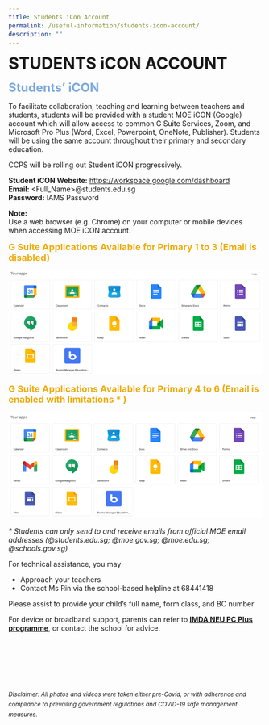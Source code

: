 ```yaml
---
title: Students iCon Account
permalink: /useful-information/students-icon-account/
description: ""
---
```

<b><font size="6">STUDENTS iCON ACCOUNT</font></b>

<b><font size=5 color="#7daadf">Students’ iCON</font></b>

To facilitate collaboration, teaching and learning between teachers and students, students will be provided with a student MOE iCON (Google) account which will allow access to common G Suite Services, Zoom, and Microsoft Pro Plus (Word, Excel, Powerpoint, OneNote, Publisher). Students will be using the same account throughout their primary and secondary education.  
  
CCPS will be rolling out Student iCON progressively.  
  
<b>Student iCON Website:</b> https://workspace.google.com/dashboard  
<b>Email:</b> <Full\_Name>@students.edu.sg  
<b>Password:</b> IAMS Password  
  
<b>Note:</b><br>
Use a web browser (e.g. Chrome) on your computer or mobile devices when accessing MOE iCON account.  
  
  
<b><font size=4 color="#eeac0d">G Suite Applications Available for Primary 1 to 3 (Email is disabled)</font></b>

![](/images/Useful%20Information/Icon%201.png)


<b><font size=4 color="#eeac0d">G Suite Applications Available for Primary 4 to 6 (Email is enabled with limitations * )</font></b>

![](/images/Useful%20Information/Icon%202.png)

<em>* Students can only send to and receive emails from official MOE email addresses (@students.edu.sg; @moe.gov.sg; @moe.edu.sg; @schools.gov.sg)</em>
  
For technical assistance, you may  
 
*   Approach your teachers
*   Contact Ms Rin via the school-based helpline at 68441418

  
Please assist to provide your child’s full name, form class, and BC number  
  
For device or broadband support, parents can refer to <b>[IMDA NEU PC Plus programme](https://www.imda.gov.sg/programme-listing/neu-pc-plus)</b>, or contact the school for advice.


<br><br><br><br><br><br>
<sup>_Disclaimer: All photos and videos were taken either pre-Covid, or with adherence and compliance to prevailing government regulations and COVID-19 safe management measures._</sup>